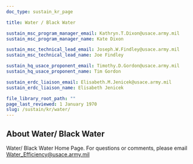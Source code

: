 ```yaml
---
doc_type: sustain_kr_page

title: Water / Black Water

sustain_msc_program_manager_email: Kathryn.T.Dixon@usace.army.mil
sustain_msc_program_manager_name: Kate Dixon

sustain_msc_technical_lead_email: Joseph.W.Findley@usace.army.mil
sustain_msc_technical_lead_name: Joe Findley

sustain_hq_usace_proponent_email: Timothy.D.Gordon@usace.army.mil
sustain_hq_usace_proponent_name: Tim Gordon

sustain_erdc_liaison_email: Elisabeth.M.Jenicek@usace.army.mil
sustain_erdc_liaison_name: Elisabeth Jenicek

file_library_root_path: ""
page_last_reviewed: 1 January 1970
slug: /sustain/kr/water/
---
```


## About Water/ Black Water

Water/ Black Water Home Page. For questions or comments, please email Water_Efficiency@usace.army.mil
